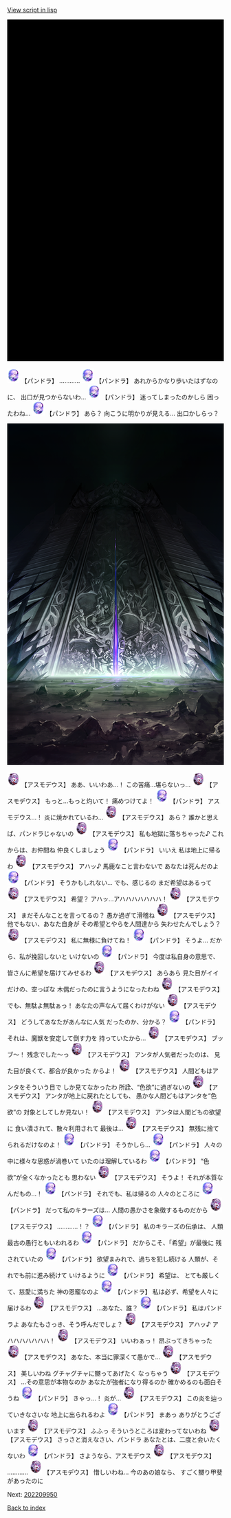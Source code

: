 [View script in lisp](../scripts/202209940.txt)

![bg_black.png](../images/backgrounds/bg_black.png)

<img src="../images/units/62001111.png" alt="62001111.png" height="34"/>
【パンドラ】
…………

<img src="../images/units/62001111.png" alt="62001111.png" height="34"/>
【パンドラ】
あれからかなり歩いたはずなのに、
出口が見つからないわ…

<img src="../images/units/62001111.png" alt="62001111.png" height="34"/>
【パンドラ】
迷ってしまったのかしら
困ったわね…

<img src="../images/units/62001111.png" alt="62001111.png" height="34"/>
【パンドラ】
あら？
向こうに明かりが見える…
出口かしらっ？

![hell_gate.png](../images/backgrounds/hell_gate.png)

<img src="../images/units/960021.png" alt="960021.png" height="34"/>
【アスモデウス】
ああ、いいわあ…！
この苦痛…堪らないっ…

<img src="../images/units/960021.png" alt="960021.png" height="34"/>
【アスモデウス】
もっと…もっと灼いて！
痛めつけてよ！

<img src="../images/units/62001111.png" alt="62001111.png" height="34"/>
【パンドラ】
アスモデウス…！
炎に焼かれているわ…

<img src="../images/units/960021.png" alt="960021.png" height="34"/>
【アスモデウス】
あら？
誰かと思えば、パンドラじゃないの

<img src="../images/units/960021.png" alt="960021.png" height="34"/>
【アスモデウス】
私も地獄に落ちちゃった♪
これからは、お仲間ね
仲良くしましょう

<img src="../images/units/62001111.png" alt="62001111.png" height="34"/>
【パンドラ】
いいえ
私は地上に帰るわ

<img src="../images/units/960021.png" alt="960021.png" height="34"/>
【アスモデウス】
アハッ♪
馬鹿なこと言わないで
あなたは死んだのよ

<img src="../images/units/62001111.png" alt="62001111.png" height="34"/>
【パンドラ】
そうかもしれない…
でも、感じるの
まだ希望はあるって

<img src="../images/units/960021.png" alt="960021.png" height="34"/>
【アスモデウス】
希望？
アハッ…アハハハハハハハ！

<img src="../images/units/960021.png" alt="960021.png" height="34"/>
【アスモデウス】
まだそんなことを言ってるの？
愚か過ぎて滑稽ね

<img src="../images/units/960021.png" alt="960021.png" height="34"/>
【アスモデウス】
他でもない、あなた自身が
その希望とやらを人間達から
失わせたんでしょう？

<img src="../images/units/960021.png" alt="960021.png" height="34"/>
【アスモデウス】
私に無様に負けてね！

<img src="../images/units/62001111.png" alt="62001111.png" height="34"/>
【パンドラ】
そうよ…
だから、私が挽回しないと
いけないの

<img src="../images/units/62001111.png" alt="62001111.png" height="34"/>
【パンドラ】
今度は私自身の意思で、
皆さんに希望を届けてみせるわ

<img src="../images/units/960021.png" alt="960021.png" height="34"/>
【アスモデウス】
あらあら
見た目がイイだけの、空っぽな
木偶だったのに言うようになったわね

<img src="../images/units/960021.png" alt="960021.png" height="34"/>
【アスモデウス】
でも、無駄よ無駄ぁっ！
あなたの声なんて届くわけがない

<img src="../images/units/960021.png" alt="960021.png" height="34"/>
【アスモデウス】
どうしてあなたがあんなに人気
だったのか、分かる？

<img src="../images/units/62001111.png" alt="62001111.png" height="34"/>
【パンドラ】
それは、魔獣を安定して倒す力を
持っていたから…

<img src="../images/units/960021.png" alt="960021.png" height="34"/>
【アスモデウス】
ブッブ～！
残念でした～っ

<img src="../images/units/960021.png" alt="960021.png" height="34"/>
【アスモデウス】
アンタが人気者だったのは、
見た目が良くて、都合が良かった
からよ！

<img src="../images/units/960021.png" alt="960021.png" height="34"/>
【アスモデウス】
人間どもはアンタをそういう目で
しか見てなかったわ
所詮、“色欲”に過ぎないの

<img src="../images/units/960021.png" alt="960021.png" height="34"/>
【アスモデウス】
アンタが地上に戻れたとしても、
愚かな人間どもはアンタを“色欲”の
対象としてしか見ない！

<img src="../images/units/960021.png" alt="960021.png" height="34"/>
【アスモデウス】
アンタは人間どもの欲望に
食い潰されて、散々利用されて
最後は…

<img src="../images/units/960021.png" alt="960021.png" height="34"/>
【アスモデウス】
無残に捨てられるだけなのよ！

<img src="../images/units/62001111.png" alt="62001111.png" height="34"/>
【パンドラ】
そうかしら…

<img src="../images/units/62001111.png" alt="62001111.png" height="34"/>
【パンドラ】
人々の中に様々な思惑が渦巻いて
いたのは理解しているわ

<img src="../images/units/62001111.png" alt="62001111.png" height="34"/>
【パンドラ】
“色欲”が全くなかったとも
思わない

<img src="../images/units/960021.png" alt="960021.png" height="34"/>
【アスモデウス】
そうよ！
それが本質なんだもの…！

<img src="../images/units/62001111.png" alt="62001111.png" height="34"/>
【パンドラ】
それでも、私は帰るの
人々のところに

<img src="../images/units/62001111.png" alt="62001111.png" height="34"/>
【パンドラ】
だって私のキラーズは…
人間の愚かさを象徴するものだから

<img src="../images/units/960021.png" alt="960021.png" height="34"/>
【アスモデウス】
…………！？

<img src="../images/units/62001111.png" alt="62001111.png" height="34"/>
【パンドラ】
私のキラーズの伝承は、
人類最古の愚行ともいわれるわ

<img src="../images/units/62001111.png" alt="62001111.png" height="34"/>
【パンドラ】
だからこそ、「希望」が最後に
残されていたの

<img src="../images/units/62001111.png" alt="62001111.png" height="34"/>
【パンドラ】
欲望まみれで、過ちを犯し続ける
人類が、それでも前に進み続けて
いけるように

<img src="../images/units/62001111.png" alt="62001111.png" height="34"/>
【パンドラ】
希望は、
とても厳しくて、慈愛に満ちた
神の恩寵なのよ

<img src="../images/units/62001111.png" alt="62001111.png" height="34"/>
【パンドラ】
私は必ず、希望を人々に届けるわ

<img src="../images/units/960021.png" alt="960021.png" height="34"/>
【アスモデウス】
…あなた、誰？

<img src="../images/units/62001111.png" alt="62001111.png" height="34"/>
【パンドラ】
私はパンドラよ
あなたもさっき、そう呼んだでしょ？

<img src="../images/units/960021.png" alt="960021.png" height="34"/>
【アスモデウス】
アハッ♪
アハハハハハハハ！

<img src="../images/units/960021.png" alt="960021.png" height="34"/>
【アスモデウス】
いいわぁっ！
昂ぶってきちゃった

<img src="../images/units/960021.png" alt="960021.png" height="34"/>
【アスモデウス】
あなた、本当に罪深くて愚かで…

<img src="../images/units/960021.png" alt="960021.png" height="34"/>
【アスモデウス】
美しいわね
グチャグチャに嬲ってあげたく
なっちゃう

<img src="../images/units/960021.png" alt="960021.png" height="34"/>
【アスモデウス】
…その意思が本物なのか
あなたが強者になり得るのか
確かめるのも面白そうね

<img src="../images/units/62001111.png" alt="62001111.png" height="34"/>
【パンドラ】
きゃっ…！
炎が…

<img src="../images/units/960021.png" alt="960021.png" height="34"/>
【アスモデウス】
この炎を辿っていきなさいな
地上に出られるわよ

<img src="../images/units/62001111.png" alt="62001111.png" height="34"/>
【パンドラ】
まあっ
ありがとうございます

<img src="../images/units/960021.png" alt="960021.png" height="34"/>
【アスモデウス】
ふふっ
そういうところは変わってないわね

<img src="../images/units/960021.png" alt="960021.png" height="34"/>
【アスモデウス】
さっさと消えなさい、パンドラ
あなたとは、二度と会いたくないわ

<img src="../images/units/62001111.png" alt="62001111.png" height="34"/>
【パンドラ】
さようなら、アスモデウス

<img src="../images/units/960021.png" alt="960021.png" height="34"/>
【アスモデウス】
…………

<img src="../images/units/960021.png" alt="960021.png" height="34"/>
【アスモデウス】
惜しいわね…
今のあの娘なら、
すごく嬲り甲斐があったのに


Next: [202209950](202209950.md)

[Back to index](index.md)
